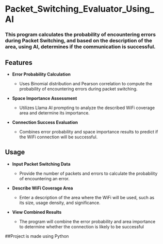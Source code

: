 
# Packet_Switching_Evaluator_Using_AI

### This program calculates the probability of encountering errors during Packet Switching, and based on the description of the area, using AI, determines if the communication is successful.

## Features  
- **Error Probability Calculation**  
  - Uses Binomial distribution and Pearson correlation to compute the probability of encountering errors during packet switching.  

- **Space Importance Assessment**  
  - Utilizes Llama AI prompting to analyze the described WiFi coverage area and determine its importance.  

- **Connection Success Evaluation**  
  - Combines error probability and space importance results to predict if the WiFi connection will be successful.  

## Usage  
- **Input Packet Switching Data**
   - Provide the number of packets and errors to calculate the probability of encountering an error.

- **Describe WiFi Coverage Area**
   - Enter a description of the area where the WiFi will be used, such as its size, usage density, and significance.

- **View Combined Results**
   - The program will combine the error probability and area importance to determine whether the connection is likely to be successful
 
##Project is made using Python
